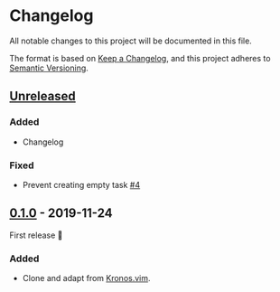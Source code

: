# Changelog

All notable changes to this project will be documented in this file.

The format is based on [Keep a Changelog](https://keepachangelog.com/en/1.0.0/),
and this project adheres to [Semantic Versioning](https://semver.org/spec/v2.0.0.html).

## [Unreleased]

### Added

- Changelog

### Fixed

- Prevent creating empty task [#4]

## [0.1.0] - 2019-11-24

First release :tada:

### Added 

- Clone and adapt from [Kronos.vim](https://github.com/soywod/kronos.vim).

[unreleased]: https://github.com/unfog-io/unfog-vim/compare/v0.1.0...HEAD
[0.1.0]: https://github.com/unfog-io/unfog-vim/releases/tag/v0.1.0

[#4]: https://github.com/unfog-io/unfog-vim/issues/4
